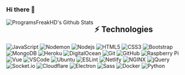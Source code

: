 ### Hi there 👋

<!--
**ProgramFreakHD/ProgramFreakHD** is a ✨ _special_ ✨ repository because its `README.md` (this file) appears on your GitHub profile.

Here are some ideas to get you started:

- 🔭 I’m currently working on ...
- 🌱 I’m currently learning ...
- 👯 I’m looking to collaborate on ...
- 🤔 I’m looking for help with ...
- 💬 Ask me about ...
- 📫 How to reach me: ...
- 😄 Pronouns: ...
- ⚡ Fun fact: ...
-->

<img align="left" alt="ProgramsFreakHD's Github Stats" src="https://github-readme-stats.vercel.app/api?username=ProgramFreakHD&theme=radical&show_icons=true&hide_border=true" />

## ⚡ Technologies

![JavaScript](https://img.shields.io/badge/JavaScript-F7DF1E?style=flat-square&logo=javascript&logoColor=F7DF1E&color=black)
![Nodemon](https://img.shields.io/badge/Nodemon-339933?style=flat-square&logo=nodemon&logoColor=black)
![Nodejs](https://img.shields.io/badge/Nodejs-339933?style=flat-square&logo=node.js&logoColor=white)
![HTML5](https://img.shields.io/badge/HTML5-E34F26?style=flat-square&logo=html5&logoColor=white)
![CSS3](https://img.shields.io/badge/CSS3-1572B6?style=flat-square&logo=css3&logoColor=white)
![Bootstrap](https://img.shields.io/badge/Bootstrap-563D7C?style=flat-square&logo=bootstrap&logoColor=white)
![MongoDB](https://img.shields.io/badge/MongoDB-47A248?style=flat-square&logo=mongodb&logoColor=white)
![Heroku](https://img.shields.io/badge/Heroku-430098?style=flat-square&logo=heroku&logoColor=white)
![DigitalOcean](https://img.shields.io/badge/Digital%20Ocean-0080FF?style=flat-square&logo=digitalocean&logoColor=white)
![Git](https://img.shields.io/badge/Git-F05032?style=flat-square&logo=git&logoColor=white)
![GitHub](https://img.shields.io/badge/GitHub-181717?style=flat-square&logo=github&logoColor=white)
![Raspberry Pi](https://img.shields.io/badge/Raspberry%20Pi-C51A4A?style=flat-square&logo=raspberry-pi&logoColor=white)
![Vue](https://img.shields.io/badge/Vue-4FC08D?style=flat-square&logo=vue.js&logoColor=white)
![VSCode](https://img.shields.io/badge/VSCode-007ACC?style=flat-square&logo=visual-studio-code&logoColor=white)
![Ubuntu](https://img.shields.io/badge/Ubuntu-E95420?style=flat-square&logo=ubuntu&logoColor=white)
![ESLint](https://img.shields.io/badge/ESLint-4B32C3?style=flat-square&logo=eslint&logoColor=white)
![Netlify](https://img.shields.io/badge/Netlify-00C7B7?style=flat-square&logo=netlify&logoColor=white)
![NGINX](https://img.shields.io/badge/NGINX-269539?style=flat-square&logo=nginx&logoColor=white)
![jQuery](https://img.shields.io/badge/jQuery-0769AD?style=flat-square&logo=jquery&logoColor=white)
![Socket.io](https://img.shields.io/badge/Socket.io-010101?style=flat-square&logo=socket.io&logoColor=white)
![Cloudflare](https://img.shields.io/badge/Cloudflare-F38020?style=flat-square&logo=cloudflare&logoColor=white)
![Electron](https://img.shields.io/badge/Electron-47848F?style=flat-square&logo=electron&logoColor=white)
![Sass](https://img.shields.io/badge/Sass-CC6699?style=flat-square&logo=sass&logoColor=white)
![Docker](https://img.shields.io/badge/Docker-2496ED?style=flat-square&logo=docker&logoColor=white)
![Python](https://img.shields.io/badge/Python-3776AB?style=flat-square&logo=python&logoColor=white)
